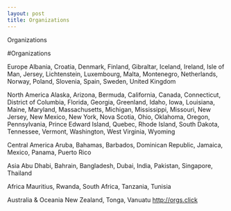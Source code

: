 ```yaml
---
layout: post
title: Organizations
---
```


Organizations

#Organizations

Europe
Albania, Croatia, Denmark, Finland, Gibraltar, Iceland, Ireland, Isle of Man, Jersey, Lichtenstein, Luxembourg, Malta, Montenegro, Netherlands, Norway, Poland, Slovenia, Spain, Sweden, United Kingdom

North America
Alaska, Arizona, Bermuda, California, Canada, Connecticut, District of Columbia, Florida, Georgia, Greenland, Idaho, Iowa, Louisiana, Maine, Maryland, Massachusetts, Michigan, Mississippi, Missouri, New Jersey, New Mexico, New York, Nova Scotia, Ohio, Oklahoma, Oregon, Pennsylvania, Prince Edward Island, Quebec, Rhode Island, South Dakota, Tennessee, Vermont, Washington, West Virginia, Wyoming

Central America
Aruba, Bahamas, Barbados, Dominican Republic, Jamaica, Mexico, Panama, Puerto Rico

Asia
Abu Dhabi, Bahrain, Bangladesh, Dubai, India, Pakistan, Singapore, Thailand

Africa
Mauritius, Rwanda, South Africa, Tanzania, Tunisia

Australia & Oceania
New Zealand, Tonga, Vanuatu
<http://orgs.click>

